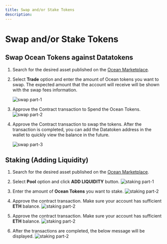 ```yaml
---
title: Swap and/or Stake Tokens
description: 
---
```

# Swap and/or Stake Tokens

## Swap Ocean Tokens against Datatokens

1. Search for the desired asset published on the [Ocean Marketplace](https://market.oceanprotocol.com/).

2. Select **Trade** option and enter the amount of Ocean tokens you want to swap. The expected amount that the account will receive will be shown with the swap fees information.

   ![swap part-1](images/marketplace/Swap-1.png 'Select trade')

3. Approve the Contract transaction to Spend the Ocean Tokens.
   ![swap part-2](images/marketplace/Swap-2.png 'Approve spend limit')

4. Approve the Contract transaction to swap the tokens. After the transaction is completed, you can add the Datatoken address in the wallet to quickly view the balance in the future.

   ![swap part-3](images/marketplace/Swap-3.png 'Approve swap transation')

## Staking (Adding Liquidity)

1.  Search for the desired asset published on the [Ocean Marketplace](https://market.oceanprotocol.com/).

2.  Select **Pool** option and click **ADD LIQUIDITY** button.
    ![staking part-1](images/marketplace/Staking-1.png 'Select Pool option')

3.  Enter the amount of **Ocean Tokens** you want to stake.
    ![staking part-2](images/marketplace/Staking-2.png 'Enter the amount to stake')

4.  Approve the contract transaction. Make sure your account has sufficient **ETH** balance.
    ![staking part-2](images/marketplace/Staking-3.png 'Approve spend transction')

5.  Approve the contract transaction. Make sure your account has sufficient **ETH** balance.
    ![staking part-2](images/marketplace/Staking-4.png 'Approve contract transaction')

6.  After the transactions are completed, the below message will be displayed.
    ![staking part-2](images/marketplace/Staking-5.png 'Success')
